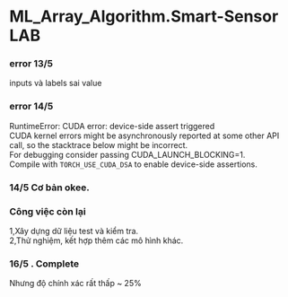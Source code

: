 # ML_Array_Algorithm.Smart-Sensor LAB

### error 13/5
inputs và labels sai value 
### error 14/5
RuntimeError: CUDA error: device-side assert triggered                                                                                                                                     
CUDA kernel errors might be asynchronously reported at some other API call, so the stacktrace below might be incorrect.                                                                    
For debugging consider passing CUDA_LAUNCH_BLOCKING=1.                                                                                                                                    
Compile with `TORCH_USE_CUDA_DSA` to enable device-side assertions.

### 14/5 Cơ bản okee.
### Công việc còn lại
1,Xây dựng dữ liệu test và kiểm tra.                                                                                                                                                                              
2,Thử nghiệm, kết hợp thêm các mô hình khác.
### 16/5 . Complete
Nhưng độ chính xác rất thấp ~ 25%
